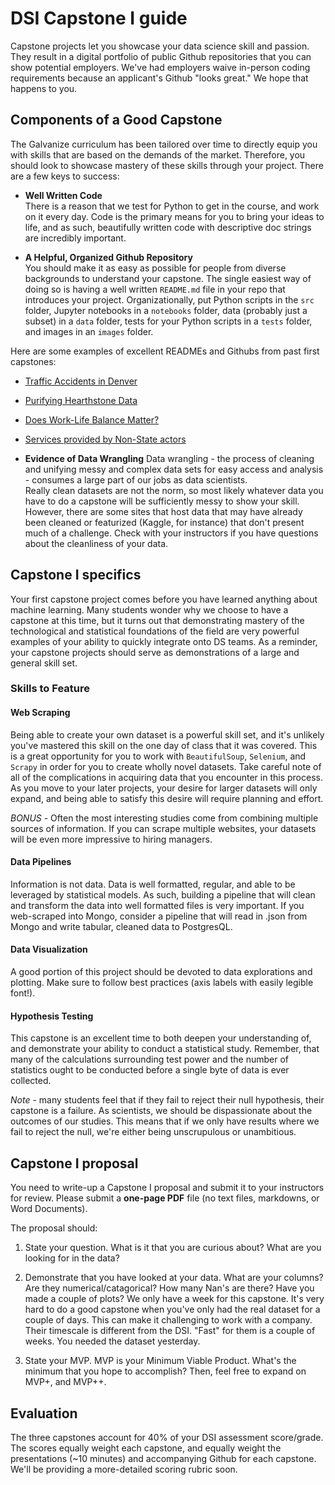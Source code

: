 # DSI Capstone I guide

Capstone projects let you showcase your data science skill and passion.  They 
result in a digital portfolio of public Github repositories that you can show 
potential employers.  We've had employers waive in-person coding requirements 
because an applicant's Github "looks great."  We hope that happens to you.

## Components of a Good Capstone
The Galvanize curriculum has been tailored over time to directly equip you with 
skills that are based on the demands of the market.  Therefore, you should look 
to showcase mastery of these skills through your project.  There are a few keys 
to success:

* **Well Written Code**  
There is a reason that we test for Python to get in the course, and work on it 
every day.  Code is the primary means for you to bring your ideas to life, and 
as such, beautifully written code with descriptive doc strings are incredibly 
important.  

* **A Helpful, Organized Github Repository**  
You should make it as easy as possible for people from diverse backgrounds 
to understand your capstone.  The single easiest way of doing so is having a
well written `README.md` file in your repo that introduces your project. 
Organizationally, put Python scripts in the `src` folder, Jupyter notebooks in 
a `notebooks` folder, data (probably just a subset) in a `data` folder, tests
for your Python scripts in a `tests` folder, and images in an `images` folder.

Here are some examples of excellent READMEs and Githubs from past first capstones:
* [Traffic Accidents in Denver](https://github.com/johnherr/Traffic-Accidents-in-Denver)
* [Purifying Hearthstone Data](https://github.com/NJacobsohn/Hearthstone-Data-Analysis)
* [Does Work-Life Balance Matter?](https://github.com/tsandefer/dsi_capstone_1)
* [Services provided by Non-State actors](https://github.com/gagejane/Terrorism-NonViolent)

* **Evidence of Data Wrangling**
Data wrangling - the process of cleaning and unifying messy and complex data sets 
for easy access and analysis - consumes a large part of our jobs as data scientists.  
Really clean datasets are not the norm, so most likely whatever data you have to do
a capstone will be sufficiently messy to show your skill.  However, there are some
sites that host data that may have already been cleaned or featurized (Kaggle, 
for instance) that don't present much of a challenge.  Check with your instructors 
if you have questions about the cleanliness of your data.

## Capstone I specifics
Your first capstone project comes before you have learned anything about machine 
learning.  Many students wonder why we choose to have a capstone at this time, 
but it turns out that demonstrating mastery of the technological and statistical
foundations of the field are very powerful examples of your ability to quickly 
integrate onto DS teams.  As a reminder, your capstone projects should serve as 
demonstrations of a large and general skill set. 

### Skills to Feature
#### Web Scraping
Being able to create your own dataset is a powerful skill set, and it's unlikely 
you've mastered this skill on the one day of class that it was covered.  This is 
a great opportunity for you to work with ```BeautifulSoup```, ```Selenium```, and
```Scrapy``` in order for you to create wholly novel datasets.  Take careful 
note of all of the complications in acquiring data that you encounter in this 
process.  As you move to your later projects, your desire for larger datasets 
will only expand, and being able to satisfy this desire will require planning 
and effort. 

*BONUS* - Often the most interesting studies come from combining multiple sources 
of information.  If you can scrape multiple websites, your datasets will be even 
more impressive to hiring managers.

#### Data Pipelines
Information is not data.  Data is well formatted, regular, and able to be 
leveraged by statistical models.  As such, building a pipeline that will clean 
and transform the data into well formatted files is very important.  If you 
web-scraped into Mongo, consider a pipeline that will read in .json from Mongo 
and write tabular, cleaned data to PostgresQL.

#### Data Visualization
A good portion of this project should be devoted to data explorations and plotting. 
Make sure to follow best practices (axis labels with easily legible font!).  

#### Hypothesis Testing
This capstone is an excellent time to both deepen your understanding of, and 
demonstrate your ability to conduct a statistical study.  Remember, that many of 
the calculations surrounding test power and the number of statistics ought to be
conducted before a single byte of data is ever collected.

*Note* - many students feel that if they fail to reject their null hypothesis, 
their capstone is a failure.  As scientists, we should be dispassionate about 
the outcomes of our studies.  This means that if we only have results where we 
fail to reject the null, we're either being unscrupulous or unambitious. 

## Capstone I proposal  

You need to write-up a Capstone I proposal and submit it to your instructors for
review.  Please submit a **one-page PDF** file (no text files, markdowns, or 
Word Documents).

The proposal should:

1) State your question.  What is it that you are curious about?  What are you looking 
for in the data?

2) Demonstrate that you have looked at your data.  What are your columns?  Are they
numerical/catagorical?  How many Nan's are there?  Have you made a couple of plots? 
We only have a week for this capstone. It's very hard to do a good capstone when 
you've only had the real dataset for a couple of days.  This can make it challenging to 
work with a company.  Their timescale is different from the DSI.  "Fast" for them is a 
couple of weeks.  You needed the dataset yesterday.

3) State your MVP.  MVP is your Minimum Viable Product.  What's the minimum that you 
hope to accomplish?  Then, feel free to expand on MVP+, and MVP++.  

## Evaluation  
The three capstones account for 40% of your DSI assessment score/grade.  The scores
equally weight each capstone, and equally weight the presentations (~10 minutes) and 
accompanying Github for each capstone.  We'll be providing a more-detailed scoring 
rubric soon.
